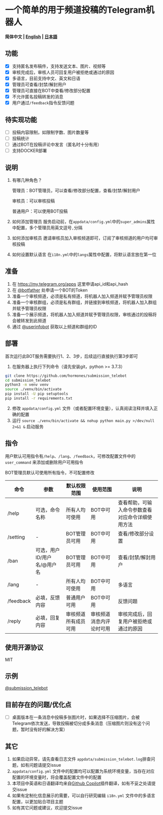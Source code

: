# 一个简单的用于频道投稿的Telegram机器人

**简体中文 | [English](./README.md) | [日本語](./README_JP.md)**<br>

## 功能
- [x] 支持匿名发布稿件，支持发送文本、图片、视频等
- [x] 审核完成后，审核人员可回复用户被拒绝或通过的原因
- [x] 多语言，目前支持中文、英文和日语
- [x] 管理员可查看/封禁/解封用户
- [x] 管理员可直接在BOT中查看/修改部分配置
- [x] 不允许匿名投稿转发的消息
- [x] 用户通过`/feedback`指令反馈问题

## 待实现功能
- [ ] 投稿内容限制，如限制字数、图片数量等
- [ ] 投稿统计
- [ ] 通过BOT在投稿评论中发言（匿名时十分有用）
- [ ] 支持DOCKER部署

## 说明
1. 有哪几种角色？

    管理员：BOT管理员，可以查看/修改部分配置，查看/封禁/解封用户

    审核员：可以审核投稿

    普通用户：可以使用BOT投稿

2. 如何添加管理员
    服务启动前，在`appdata/config.yml`中的`super_admins`属性中配置，多个管理员用英文逗号`,`分隔
3. 如何添加审核员
    邀请审核员加入审核频道即可，订阅了审核频道的用户均可审核投稿
4. 如何设置默认语言
    在`i18n.yml`中的`langs`属性中配置，将默认语言放在第一位

## 准备
1. 在 https://my.telegram.org/apps 这里申请api_id和api_hash
2. 在 [@botfather](https://t.me/botfather) 处申请一个BOT的Token
3. 准备一个审核频道，必须是私有频道，将机器人加入频道并赋予管理员权限
4. 准备一个审核群组，必须是私有群组，并链接到审核频道，将机器人加入群组并赋予管理员权限
5. 准备一个展示频道，将机器人加入频道并赋予管理员权限，审核通过的投稿将会被转发到此频道
6. 通过 [@userinfobot](https://t.me/userinfobot) 获取以上频道和群组的ID

## 部署

首次运行此BOT服务需要执行1、2、3步，后续运行直接执行第3步即可

1. 在服务器上执行下列命令（请先安装git，python >= 3.7.3）
```bash
git clone https://github.com/hormones/submission_telebot
cd submission_telebot
python3 -m venv venv
source ./venv/bin/activate
pip install -U pip setuptools
pip install -r requirements.txt
```
2. 修改 `appdata/config.yml` 文件（或者配置环境变量），认真阅读注释并填入正确的配置
3. 运行 `source ./venv/bin/activate && nohup python main.py >/dev/null 2>&1 &` 启动服务


## 指令

用户默认可用指令有`/help`、`/lang`、`/feedback`，可修改配置文件中的 `user_command` 来添加或删除用户可用指令

BOT管理员默认可使用所有指令，不可配置修改

| 命令      | 参数                        | 默认权限范围         | 使用范围                 | 说明                                             |
| --------- | --------------------------- | -------------------- | ------------------------ | ------------------------------------------------ |
| /help     | 可选，命令名称              | 所有人均可使用       | BOT中可用                | 查看帮助，可输入命令参数查看对应命令详细使用方法 |
| /setting  | -                           | BOT管理员可用        | BOT中可用                | 查看/修改部分设置                                |
| /ban      | 可选，用户ID/用户名/@用户名 | BOT管理员可用        | BOT中可用                | 查看/封禁/解封用户                               |
| /lang     | -                           | 所有人均可使用       | BOT中可用                | 多语言                                           |
| /feedback | 必填，反馈内容              | 普通用户可用         | BOT中可用                | 反馈问题                                         |
| /reply    | 必填，回复内容              | 审核频道所有成员可用 | 审核频道消息内评论时可用 | 审核完成后，回复用户被拒绝或通过的原因           |

## 使用开源协议
MIT

## 示例
[@submission_telebot](https://t.me/submission_telebot)

## 目前存在的问题/优化点
- [ ] 桌面版本在一条消息中投稿多张图片时，如果选择不压缩图片，会被Telegram依次发送，导致投稿被切分成多条消息（压缩图片则没有这个问题，暂时没有好的解决方案）

## 其它
1. 如果启动异常，请先查看日志文件 `appdata/submission_telebot.log`排查问题，如有问题请提交issue
1. `appdata/config.yml` 文件中的配置均可以配置为系统环境变量，当存在对应配置的环境变量时，将会覆盖配置文件中的配置
1. 本项目中英语和日语翻译均来自[Github Copilot](https://github.com/features/copilot)插件翻译，如有不妥之处请提交issue
1. 如果有定制化信息展示的需要，可以自行研究编辑 `i18n.yml` 文件中的多语言配置，以更加贴合项目主题
1. 如有其它问题或建议，欢迎提交issue